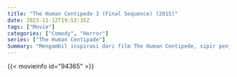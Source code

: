 ```yaml
---
title: "The Human Centipede 3 (Final Sequence) (2015)"
date: 2023-11-12T19:53:35Z
tags: ["Movie"]
categories: ["Comedy", "Horror"]
series: ["The Human Centipade"]
Summary: "Mengambil inspirasi dari film The Human Centipede, sipir penjara yang terkenal kejam dan bermasalah berupaya menciptakan manusia kelabang yang bisa menampung 500 orang sebagai solusi atas masalahnya."
---
```


<mux-player stream-type="on-demand"
src="https://kp3d-my.sharepoint.com/personal/ryoo_kp3d_onmicrosoft_com/_layouts/15/download.aspx?share=EfjEZ9XNYCBClgdsHeRcGscB7gZgHklryXJ_7C7XOZQ8FA" prefer-playback="mse" controls>

</mux-player>


{{< movieinfo id="94365" >}}

<script src="https://cdn.jsdelivr.net/npm/@mux/mux-player"></script>

 <script type="application/ld+json ">
{
"@context": "https://schema.org/",
"@type": "VideoObject",
"name": "The Human Centipede 3",
"contentUrl": "https://stream.mux.com/K5jGYTyq7epGynnBR00jzV5ZnE4006PUanmG900ApSMvqg.m3u8?min_resolution=480p",
"thumbnailUrl": "https://www.themoviedb.org/t/p/original/36wVrunZZp6pJFASnORS9n824EQ.jpg?width=314&fit_mode=preserve&time=25",
"uploadDate": "2023-11-12T19:53:35Z",
}

</script>
